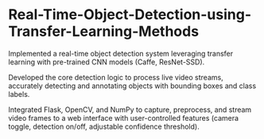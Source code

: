 # Real-Time-Object-Detection-using-Transfer-Learning-Methods
Implemented a real-time object detection system leveraging transfer learning with pre-trained CNN models (Caffe, ResNet-SSD).

Developed the core detection logic to process live video streams, accurately detecting and annotating objects with bounding boxes and class labels.

Integrated Flask, OpenCV, and NumPy to capture, preprocess, and stream video frames to a web interface with user-controlled features (camera toggle, detection on/off, adjustable confidence threshold).
